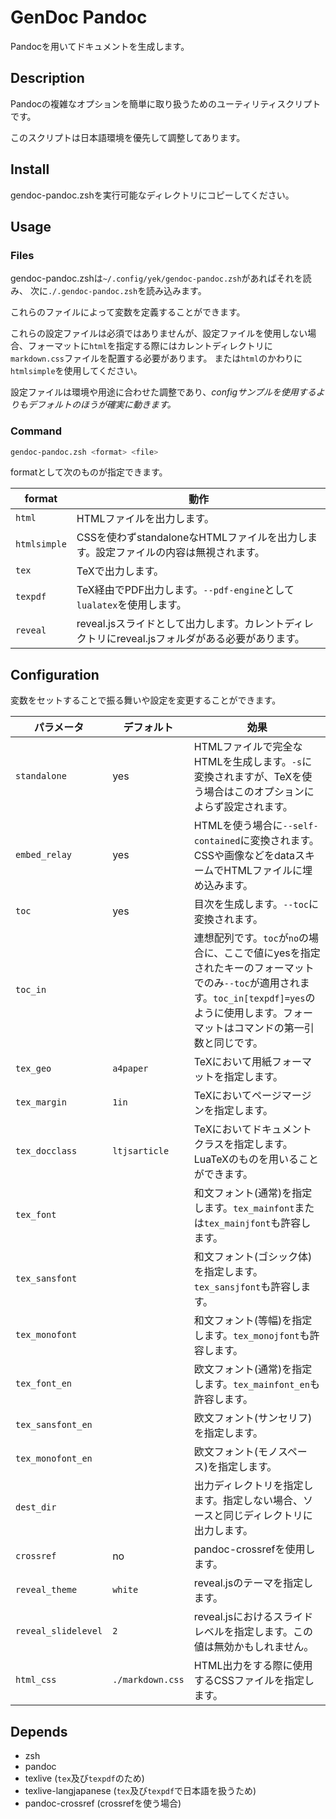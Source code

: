 # GenDoc Pandoc

Pandocを用いてドキュメントを生成します。


## Description

Pandocの複雑なオプションを簡単に取り扱うためのユーティリティスクリプトです。

このスクリプトは日本語環境を優先して調整してあります。

## Install

gendoc-pandoc.zshを実行可能なディレクトリにコピーしてください。

## Usage

### Files

gendoc-pandoc.zshは`~/.config/yek/gendoc-pandoc.zsh`があればそれを読み、
次に`./.gendoc-pandoc.zsh`を読み込みます。

これらのファイルによって変数を定義することができます。

これらの設定ファイルは必須ではありませんが、設定ファイルを使用しない場合、フォーマットに`html`を指定する際にはカレントディレクトリに`markdown.css`ファイルを配置する必要があります。
または`html`のかわりに`htmlsimple`を使用してください。

設定ファイルは環境や用途に合わせた調整であり、*configサンプルを使用するよりもデフォルトのほうが確実に動きます。*

### Command

```bash
gendoc-pandoc.zsh <format> <file>
```

formatとして次のものが指定できます。

|format|動作|
|---------|----------------|
|`html`|HTMLファイルを出力します。|
|`htmlsimple`|CSSを使わずstandaloneなHTMLファイルを出力します。設定ファイルの内容は無視されます。|
|`tex`|TeXで出力します。|
|`texpdf`|TeX経由でPDF出力します。`--pdf-engine`として`lualatex`を使用します。|
|`reveal`|reveal.jsスライドとして出力します。カレントディレクトリにreveal.jsフォルダがある必要があります。|


## Configuration

変数をセットすることで振る舞いや設定を変更することができます。

|パラメータ|デフォルト|効果|
|--------|---------|-----------------------|
|`standalone`|yes|HTMLファイルで完全なHTMLを生成します。`-s`に変換されますが、TeXを使う場合はこのオプションによらず設定されます。|
|`embed_relay`|yes|HTMLを使う場合に`--self-contained`に変換されます。CSSや画像などをdataスキームでHTMLファイルに埋め込みます。|
|`toc`|yes|目次を生成します。`--toc`に変換されます。|
|`toc_in`||連想配列です。`toc`が`no`の場合に、ここで値にyesを指定されたキーのフォーマットでのみ`--toc`が適用されます。`toc_in[texpdf]=yes`のように使用します。フォーマットはコマンドの第一引数と同じです。|
|`tex_geo`|`a4paper`|TeXにおいて用紙フォーマットを指定します。|
|`tex_margin`|`1in`|TeXにおいてページマージンを指定します。|
|`tex_docclass`|`ltjsarticle`|TeXにおいてドキュメントクラスを指定します。LuaTeXのものを用いることができます。|
|`tex_font`||和文フォント(通常)を指定します。`tex_mainfont`または`tex_mainjfont`も許容します。|
|`tex_sansfont`||和文フォント(ゴシック体)を指定します。`tex_sansjfont`も許容します。|
|`tex_monofont`||和文フォント(等幅)を指定します。`tex_monojfont`も許容します。|
|`tex_font_en`||欧文フォント(通常)を指定します。`tex_mainfont_en`も許容します。|
|`tex_sansfont_en`||欧文フォント(サンセリフ)を指定します。|
|`tex_monofont_en`||欧文フォント(モノスペース)を指定します。|
|`dest_dir`||出力ディレクトリを指定します。指定しない場合、ソースと同じディレクトリに出力します。|
|`crossref`|no|pandoc-crossrefを使用します。|
|`reveal_theme`|`white`|reveal.jsのテーマを指定します。|
|`reveal_slidelevel`|`2`|reveal.jsにおけるスライドレベルを指定します。この値は無効かもしれません。|
|`html_css`|`./markdown.css`|HTML出力をする際に使用するCSSファイルを指定します。|

## Depends

- zsh
- pandoc
- texlive (`tex`及び`texpdf`のため)
- texlive-langjapanese (`tex`及び`texpdf`で日本語を扱うため)
- pandoc-crossref (crossrefを使う場合)